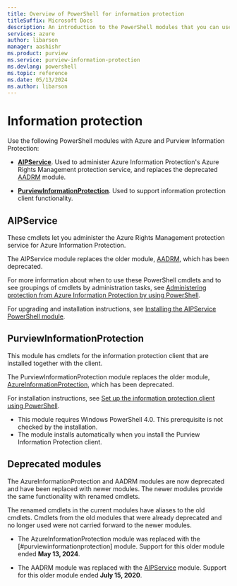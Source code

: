```yaml
---
title: Overview of PowerShell for information protection
titleSuffix: Microsoft Docs
description: An introduction to the PowerShell modules that you can use with Azure and Purview Information Protection.
services: azure
author: libarson
manager: aashishr
ms.product: purview
ms.service: purview-information-protection
ms.devlang: powershell
ms.topic: reference
ms.date: 05/13/2024
ms.author: libarson
---
```


# Information protection

Use the following PowerShell modules with Azure and Purview Information Protection:

- **[AIPService](#aipservice)**. Used to administer Azure Information Protection's Azure Rights Management protection service, and replaces the deprecated [AADRM](#aadrm) module.

- **[PurviewInformationProtection](#azureinformationprotection)**. Used to support information protection client functionality.

## AIPService

These cmdlets let you administer the Azure Rights Management protection service for Azure Information Protection.

The AIPService module replaces the older module, [AADRM](#deprecated-modules), which has been deprecated.

For more information about when to use these PowerShell cmdlets and to see groupings of cmdlets by administration tasks, see [Administering protection from Azure Information Protection by using PowerShell](/information-protection/deploy-use/administer-powershell).

For upgrading and installation instructions, see [Installing the AIPService PowerShell module](/information-protection/deploy-use/install-powershell).

## PurviewInformationProtection

This module has cmdlets for the information protection client that are installed together with the client.

The PurviewInformationProtection module replaces the older module, [AzureInformationProtection](#deprecated-modules), which has been deprecated.

For installation instructions, see [Set up the information protection client using PowerShell](setup-information-protection-client-powershell.md).

- This module requires Windows PowerShell 4.0. This prerequisite is not checked by the installation.
- The module installs automatically when you install the Purview Information Protection client.

## Deprecated modules

The AzureInformationProtection and AADRM modules are now deprecated and have been replaced with newer modules. The newer modules provide the same functionality with renamed cmdlets.

The renamed cmdlets in the current modules have aliases to the old cmdlets. Cmdlets from the old modules that were already deprecated and no longer used were not carried forward to the newer modules.

- The AzureInformationProtection module was replaced with the [#purviewinformationprotection] module. Support for this older module ended **May 13, 2024**.

- The AADRM module was replaced with the [AIPService](#aipservice) module. Support for this older module ended **July 15, 2020**.  
